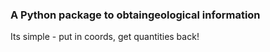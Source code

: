### A Python package to obtaingeological information

Its simple - put in coords, get quantities back!